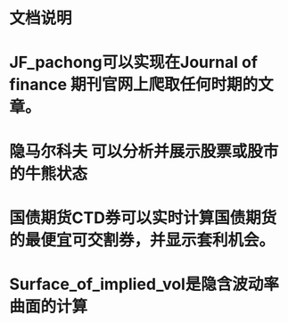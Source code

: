 # 文档说明
# JF_pachong可以实现在Journal of finance 期刊官网上爬取任何时期的文章。

# 隐马尔科夫 可以分析并展示股票或股市的牛熊状态

# 国债期货CTD券可以实时计算国债期货的最便宜可交割券，并显示套利机会。

# Surface_of_implied_vol是隐含波动率曲面的计算

